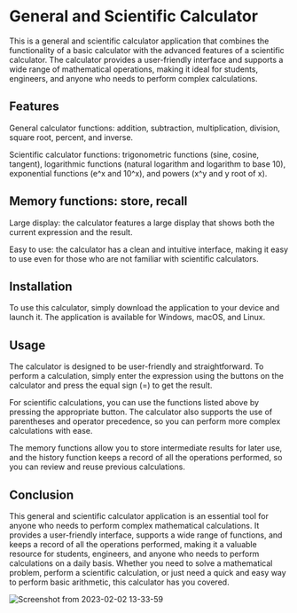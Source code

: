 # General and Scientific Calculator

This is a general and scientific calculator application that combines the functionality of a basic calculator with the advanced features of a scientific calculator. The calculator provides a user-friendly interface and supports a wide range of mathematical operations, making it ideal for students, engineers, and anyone who needs to perform complex calculations.

## Features

General calculator functions: addition, subtraction, multiplication, division, square root, percent, and inverse.

Scientific calculator functions: trigonometric functions (sine, cosine, tangent), logarithmic functions (natural logarithm and logarithm to base 10), exponential functions (e^x and 10^x), and powers (x^y and y root of x).

## Memory functions: store, recall


Large display: the calculator features a large display that shows both the current expression and the result.

Easy to use: the calculator has a clean and intuitive interface, making it easy to use even for those who are not familiar with scientific calculators.

## Installation

To use this calculator, simply download the application to your device and launch it. The application is available for Windows, macOS, and Linux.

## Usage

The calculator is designed to be user-friendly and straightforward. To perform a calculation, simply enter the expression using the buttons on the calculator and press the equal sign (=) to get the result.

For scientific calculations, you can use the functions listed above by pressing the appropriate button. The calculator also supports the use of parentheses and operator precedence, so you can perform more complex calculations with ease.

The memory functions allow you to store intermediate results for later use, and the history function keeps a record of all the operations performed, so you can review and reuse previous calculations.

## Conclusion

This general and scientific calculator application is an essential tool for anyone who needs to perform complex mathematical calculations. It provides a user-friendly interface, supports a wide range of functions, and keeps a record of all the operations performed, making it a valuable resource for students, engineers, and anyone who needs to perform calculations on a daily basis. Whether you need to solve a mathematical problem, perform a scientific calculation, or just need a quick and easy way to perform basic arithmetic, this calculator has you covered.

![Screenshot from 2023-02-02 13-33-59](https://user-images.githubusercontent.com/122249151/216266309-e40131e6-d1aa-4484-a619-d09303a349b7.png)

